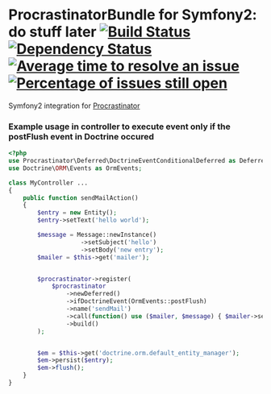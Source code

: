# ProcrastinatorBundle for Symfony2: do stuff later [![Build Status](https://secure.travis-ci.org/lstrojny/ProcrastinatorBundle.svg)](http://travis-ci.org/lstrojny/ProcrastinatorBundle) [![Dependency Status](https://www.versioneye.com/user/projects/523ed7f8632bac1b1400bff0/badge.png)](https://www.versioneye.com/user/projects/523ed7f8632bac1b1400bff0) [![Average time to resolve an issue](http://isitmaintained.com/badge/resolution/lstrojny/procrastinatorbundle.svg)](http://isitmaintained.com/project/lstrojny/procrastinatorbundle "Average time to resolve an issue") [![Percentage of issues still open](http://isitmaintained.com/badge/open/lstrojny/procrastinatorbundle.svg)](http://isitmaintained.com/project/lstrojny/procrastinatorbundle "Percentage of issues still open")

Symfony2 integration for [Procrastinator](https://github.com/lstrojny/Procrastinator)

### Example usage in controller to execute event only if the postFlush event in Doctrine occured
```php
<?php
use Procrastinator\Deferred\DoctrineEventConditionalDeferred as Deferred;
use Doctrine\ORM\Events as OrmEvents;

class MyController ...
{
    public function sendMailAction()
    {
        $entry = new Entity();
        $entry->setText('hello world');

        $message = Message::newInstance()
                    ->setSubject('hello')
                    ->setBody('new entry');
        $mailer = $this->get('mailer');


        $procrastinator->register(
            $procrastinator
                ->newDeferred()
                ->ifDoctrineEvent(OrmEvents::postFlush)
                ->name('sendMail')
                ->call(function() use ($mailer, $message) { $mailer->send($message); })
                ->build()
        );


        $em = $this->get('doctrine.orm.default_entity_manager');
        $em->persist($entry);
        $em->flush();
    }
}
```
